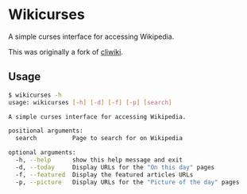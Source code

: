 Wikicurses
==========

A simple curses interface for accessing Wikipedia.

This was originally a fork of [cliwiki](https://github.com/AnirudhBhat/cliWiki.py).

## Usage
~~~bash
$ wikicurses -h
usage: wikicurses [-h] [-d] [-f] [-p] [search]

A simple curses interface for accessing Wikipedia.

positional arguments:
  search          Page to search for on Wikipedia

optional arguments:
  -h, --help      show this help message and exit
  -d, --today     Display URLs for the "On this day" pages
  -f, --featured  Display the featured articles URLs
  -p, --picture   Display URLs for the "Picture of the day" pages
~~~
